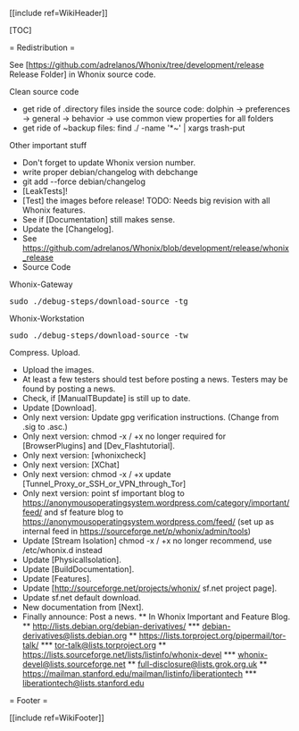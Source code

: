 [[include ref=WikiHeader]]

[TOC]

= Redistribution =

See [https://github.com/adrelanos/Whonix/tree/development/release Release Folder] in Whonix source code.

Clean source code

* get ride of .directory files inside the source code: dolphin -&gt; preferences -&gt; general -&gt; behavior -&gt; use common view properties for all folders
* get ride of ~backup files: find ./ -name '*~' | xargs trash-put

Other important stuff

* Don't forget to update Whonix version number.
* write proper debian/changelog with debchange
* git add --force debian/changelog
* [LeakTests]!
* [Test] the images before release! TODO: Needs big revision with all Whonix features.
* See if [Documentation] still makes sense.
* Update the [Changelog].
* See https://github.com/adrelanos/Whonix/blob/development/release/whonix_release
* Source Code

Whonix-Gateway

<pre>sudo ./debug-steps/download-source -tg</pre>
Whonix-Workstation

<pre>sudo ./debug-steps/download-source -tw</pre>
Compress. Upload.

* Upload the images.
* At least a few testers should test before posting a news. Testers may be found by posting a news.
* Check, if [ManualTBupdate] is still up to date.
* Update [Download].
* Only next version: Update gpg verification instructions. (Change from .sig to .asc.)
* Only next version: chmod -x / +x no longer required for [BrowserPlugins] and [Dev_Flashtutorial].
* Only next version: [whonixcheck]
* Only next version: [XChat]
* Only next version: chmod -x / +x update [Tunnel_Proxy_or_SSH_or_VPN_through_Tor]
* Only next version: point sf important blog to https://anonymousoperatingsystem.wordpress.com/category/important/feed/ and sf feature blog to https://anonymousoperatingsystem.wordpress.com/feed/ (set up as internal feed in https://sourceforge.net/p/whonix/admin/tools)
* Update [Stream Isolation] chmod -x / +x no longer recommend, use /etc/whonix.d instead
* Update [PhysicalIsolation].
* Update [BuildDocumentation].
* Update [Features].
* Update [http://sourceforge.net/projects/whonix/ sf.net project page].
* Update sf.net default download.
* New documentation from [Next].
* Finally announce: Post a news.
** In Whonix Important and Feature Blog.
** http://lists.debian.org/debian-derivatives/
*** debian-derivatives@lists.debian.org
** https://lists.torproject.org/pipermail/tor-talk/
*** tor-talk@lists.torproject.org
** https://lists.sourceforge.net/lists/listinfo/whonix-devel
*** whonix-devel@lists.sourceforge.net
** full-disclosure@lists.grok.org.uk
** https://mailman.stanford.edu/mailman/listinfo/liberationtech
*** liberationtech@lists.stanford.edu

= Footer =

[[include ref=WikiFooter]]

